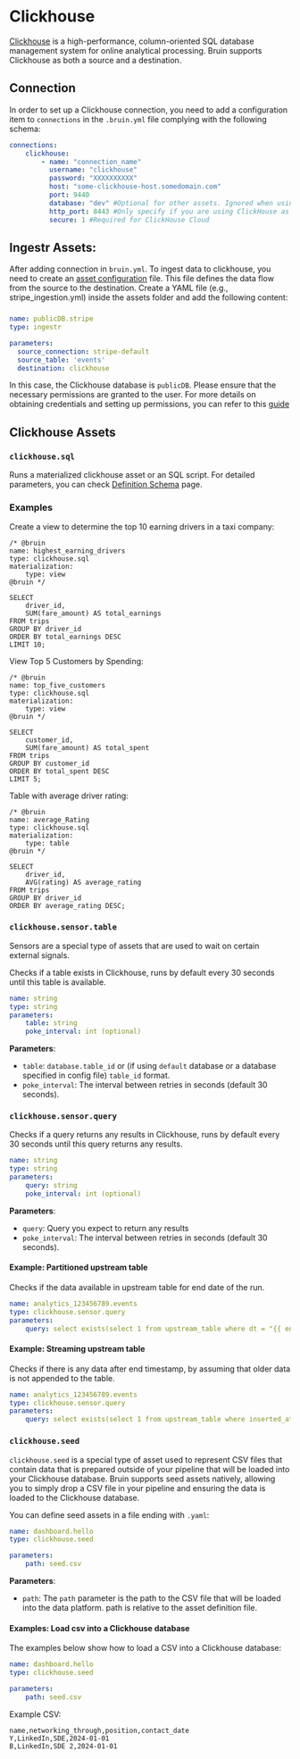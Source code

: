 # Clickhouse
[Clickhouse](https://clickhouse.com/) is a high-performance, column-oriented SQL database management system for online analytical processing.
Bruin supports Clickhouse as both a source and a destination.

## Connection
In order to set up a Clickhouse connection, you need to add a configuration item to `connections` in the `.bruin.yml` file complying with the following schema:

```yaml
connections:
    clickhouse:
        - name: "connection_name"
          username: "clickhouse"
          password: "XXXXXXXXXX"
          host: "some-clickhouse-host.somedomain.com"   
          port: 9440
          database: "dev" #Optional for other assets. Ignored when using ClickHouse as an ingestr destination/source, as ingestr takes the database name from the asset file. 
          http_port: 8443 #Only specify if you are using ClickHouse as ingestr destination, by default it is 8443.
          secure: 1 #Required for ClickHouse Cloud
```

## Ingestr Assets:
After adding connection in `bruin.yml`. To ingest data to clickhouse, you need to create an [asset configuration](/assets/ingestr#asset-structure) file. This file defines the data flow from the source to the destination. Create a YAML file (e.g., stripe_ingestion.yml) inside the assets folder and add the following content:
### 
```yaml
name: publicDB.stripe
type: ingestr

parameters:
  source_connection: stripe-default
  source_table: 'events'
  destination: clickhouse
```
In this case, the Clickhouse database is `publicDB`. Please ensure that the necessary permissions are granted to the user. For more details on obtaining credentials and setting up permissions, you can refer to this [guide](https://dlthub.com/docs/dlt-ecosystem/destinations/clickhouse#2-setup-clickhouse-database)


## Clickhouse Assets

### `clickhouse.sql`
Runs a materialized clickhouse asset or an SQL script. For detailed parameters, you can check [Definition Schema](../assets/definition-schema.md) page.

### Examples
Create a view to determine the top 10 earning drivers in a taxi company:
```bruin-sql
/* @bruin
name: highest_earning_drivers
type: clickhouse.sql
materialization:
    type: view
@bruin */

SELECT 
    driver_id, 
    SUM(fare_amount) AS total_earnings 
FROM trips 
GROUP BY driver_id 
ORDER BY total_earnings DESC 
LIMIT 10;
```

View Top 5 Customers by Spending:
```bruin-sql
/* @bruin
name: top_five_customers
type: clickhouse.sql
materialization:
    type: view
@bruin */

SELECT 
    customer_id, 
    SUM(fare_amount) AS total_spent 
FROM trips 
GROUP BY customer_id 
ORDER BY total_spent DESC 
LIMIT 5;
```

Table with average driver rating:
```bruin-sql
/* @bruin
name: average_Rating
type: clickhouse.sql
materialization:
    type: table
@bruin */

SELECT 
    driver_id, 
    AVG(rating) AS average_rating 
FROM trips 
GROUP BY driver_id 
ORDER BY average_rating DESC;
```

### `clickhouse.sensor.table`

Sensors are a special type of assets that are used to wait on certain external signals.


Checks if a table exists in Clickhouse, runs by default every 30 seconds until this table is available.

```yaml
name: string
type: string
parameters:
    table: string
    poke_interval: int (optional)
```
**Parameters**:
- `table`: `database.table_id` or (if using `default` database or a database specified in config file) `table_id` format.
- `poke_interval`: The interval between retries in seconds (default 30 seconds). 
### `clickhouse.sensor.query`

Checks if a query returns any results in Clickhouse, runs by default every 30 seconds until this query returns any results.

```yaml
name: string
type: string
parameters:
    query: string
    poke_interval: int (optional)
```

**Parameters**:
- `query`: Query you expect to return any results
- `poke_interval`: The interval between retries in seconds (default 30 seconds).

#### Example: Partitioned upstream table

Checks if the data available in upstream table for end date of the run.
```yaml
name: analytics_123456789.events
type: clickhouse.sensor.query
parameters:
    query: select exists(select 1 from upstream_table where dt = "{{ end_date }}"
```

#### Example: Streaming upstream table

Checks if there is any data after end timestamp, by assuming that older data is not appended to the table.
```yaml
name: analytics_123456789.events
type: clickhouse.sensor.query
parameters:
    query: select exists(select 1 from upstream_table where inserted_at > "{{ end_timestamp }}"
```


### `clickhouse.seed`
`clickhouse.seed` is a special type of asset used to represent CSV files that contain data that is prepared outside of your pipeline that will be loaded into your Clickhouse database. Bruin supports seed assets natively, allowing you to simply drop a CSV file in your pipeline and ensuring the data is loaded to the Clickhouse database.

You can define seed assets in a file ending with `.yaml`:
```yaml
name: dashboard.hello
type: clickhouse.seed

parameters:
    path: seed.csv
```

**Parameters**:
- `path`:  The `path` parameter is the path to the CSV file that will be loaded into the data platform. path is relative to the asset definition file.


####  Examples: Load csv into a Clickhouse database

The examples below show how to load a CSV into a Clickhouse database:
```yaml
name: dashboard.hello
type: clickhouse.seed

parameters:
    path: seed.csv
```

Example CSV:

```csv
name,networking_through,position,contact_date
Y,LinkedIn,SDE,2024-01-01
B,LinkedIn,SDE 2,2024-01-01
```
